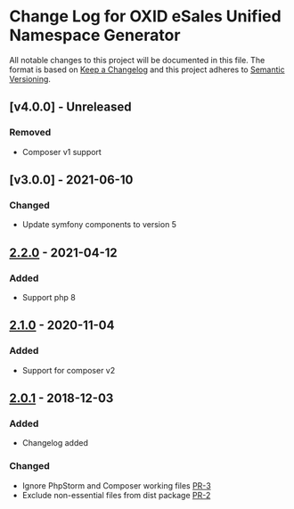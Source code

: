 # Change Log for OXID eSales Unified Namespace Generator

All notable changes to this project will be documented in this file.
The format is based on [Keep a Changelog](http://keepachangelog.com/)
and this project adheres to [Semantic Versioning](http://semver.org/).

## [v4.0.0] - Unreleased

### Removed
- Composer v1 support

## [v3.0.0] - 2021-06-10

### Changed

- Update symfony components to version 5

## [2.2.0] - 2021-04-12

### Added
- Support php 8

## [2.1.0] - 2020-11-04

### Added
- Support for composer v2

## [2.0.1] - 2018-12-03

### Added

- Changelog added

### Changed

- Ignore PhpStorm and Composer working files [PR-3](https://github.com/OXID-eSales/oxideshop-unified-namespace-generator/pull/3)
- Exclude non-essential files from dist package [PR-2](https://github.com/OXID-eSales/oxideshop-unified-namespace-generator/pull/2)

[3.0.0]: https://github.com/OXID-eSales/oxideshop-unified-namespace-generator/compare/v2.2.0...v3.0.0
[2.2.0]: https://github.com/OXID-eSales/oxideshop-unified-namespace-generator/compare/v2.1.0...v2.2.0
[2.1.0]: https://github.com/OXID-eSales/oxideshop-unified-namespace-generator/compare/v2.0.1...v2.1.0
[2.0.1]: https://github.com/OXID-eSales/oxideshop-unified-namespace-generator/compare/v2.0.0...v2.0.1
